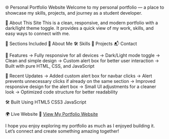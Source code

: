 🌐 Personal Portfolio Website
Welcome to my personal portfolio — a place to showcase my skills, projects, and journey as a student developer.

📌 About This Site
This is a clean, responsive, and modern portfolio with a dark/light theme toggle. It provides a quick view of my work, skills, and easy ways to connect with me.

🧾 Sections Included
👋 About Me
🛠 Skills
🏅 Projects
📬 Contact

🌟 Features
-> Fully responsive for all devices
-> Dark/Light mode toggle
-> Clean and simple design
-> Custom alert box for better user interaction
-> Built with pure HTML, CSS, and JavaScript

🔄 Recent Updates
-> Added custom alert box for navbar clicks
-> Alert prevents unnecessary clicks if already on the same section
-> Improved responsive design for the alert box
-> Small UI adjustments for a cleaner look
-> Optimized code structure for better readability

🛠 Built Using
HTML5
CSS3
JavaScript

🌍 Live Website
🔗 [View My Portfolio Website](https://vansh935.github.io/portfolio_web/)

I hope you enjoy exploring my portfolio as much as I enjoyed building it. Let’s connect and create something amazing together!
